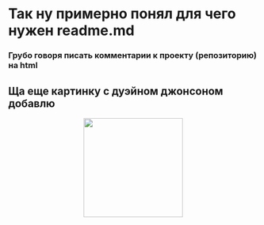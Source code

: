 <h1>Так ну примерно понял для чего нужен readme.md</h1>
<h3>Грубо говоря писать комментарии к проекту (репозиторию) на html</h3>
<h2>Ща еще картинку с дуэйном джонсоном добавлю</h2>
<div align="center">
<img width="200px" height="200px" align="center" src="https://avatars.mds.yandex.net/i?id=7bbac48ec9dc7dd3b9827fbbd991afa6cc2d8897-11003961-images-thumbs&n=13"/>
</div>